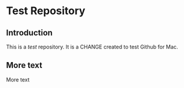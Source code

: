 # Test Repository

## Introduction

This is a *test* repository. It is a CHANGE created to test Github for Mac.

## More text

More text